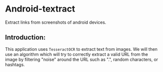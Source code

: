 # Android-textract

Extract links from screenshots of android devices.

## Introduction:

This application uses `TesseractOCR` to extract text from images. We will then use an algorithm which will try to correctly extract a valid URL from the image by filtering "noise" around the URL such as ".", random characters, or hashtags.

